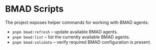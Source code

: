 # BMAD Scripts

The project exposes helper commands for working with BMAD agents:

- `pnpm bmad:refresh` – update available BMAD agents.
- `pnpm bmad:list` – list the currently available BMAD agents.
- `pnpm bmad:validate` – verify required BMAD configuration is present.

